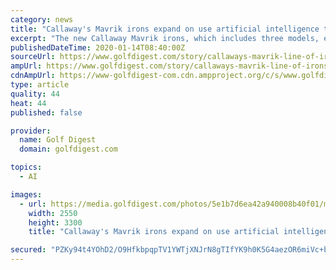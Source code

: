 ```yaml
---
category: news
title: "Callaway's Mavrik irons expand on use artificial intelligence to produce a distance-driven lineup"
excerpt: "The new Callaway Mavrik irons, which includes three models, expands on the company’s use of artificial intelligence, stretching its use from its metalwoods down to its irons. It is, says Dr. Alan Hocknell, Callaway’s head of research & development, a logical next step. “We have taken a design tool—artificial intelligence—and spread ..."
publishedDateTime: 2020-01-14T08:40:00Z
sourceUrl: https://www.golfdigest.com/story/callaways-mavrik-line-of-irons-expands-on-use-artificial-intelligence-to-produce-a-distance-driven-lineup
ampUrl: https://www.golfdigest.com/story/callaways-mavrik-line-of-irons-expands-on-use-artificial-intelligence-to-produce-a-distance-driven-lineup/amp
cdnAmpUrl: https://www-golfdigest-com.cdn.ampproject.org/c/s/www.golfdigest.com/story/callaways-mavrik-line-of-irons-expands-on-use-artificial-intelligence-to-produce-a-distance-driven-lineup/amp
type: article
quality: 44
heat: 44
published: false

provider:
  name: Golf Digest
  domain: golfdigest.com

topics:
  - AI

images:
  - url: https://media.golfdigest.com/photos/5e1b7d6ea42a940008b40f01/master/pass/mavrik-iron-2020-hero.jpg
    width: 2550
    height: 3300
    title: "Callaway's Mavrik irons expand on use artificial intelligence to produce a distance-driven lineup"

secured: "PZKy94t4YOhD2/O9HfkbpqpTV1YWTjXNJrN8gTIfYK9h0K5G4aezOR6miVc+beHl9m/T7o+0F6C/oHHj1/+U3vaATL/SMBZHNpRspAodFJ63ow++zjIef9isUYS1KmSKFPU/nUpcx9EunWhbNq7Ji4RrsJM1b+VdO9S6coHqTnKScI7Fn961CnRiFmmK2LopkUtM1IwYD116JRql40jlGZvY+OuWhUH2dpLgwapw9i+aHQmF978JXHWcUWMEAApOe0wWwi+AOawjgPLQXJVXw+QqSEHdd0ma/5QsF7n2kzSriMd3FEQet65WVPnrqj1LSfdvMEDaZXSWcXPwlocLnM6oCGi0tTbXs4Lm19ym68LIL3a3VARfsrZOUkFvhUEWFaOhp/rwpUXe0ODBPOiO/mbQ8/iTRFVEcsEMC+pkKKinnvWgRALRtPSRPFsKfnSyJQzi07eSny2KKt8JLNOjQQ==;DGOwk0gG7qCvPbxBDw3vXw=="
---
```


